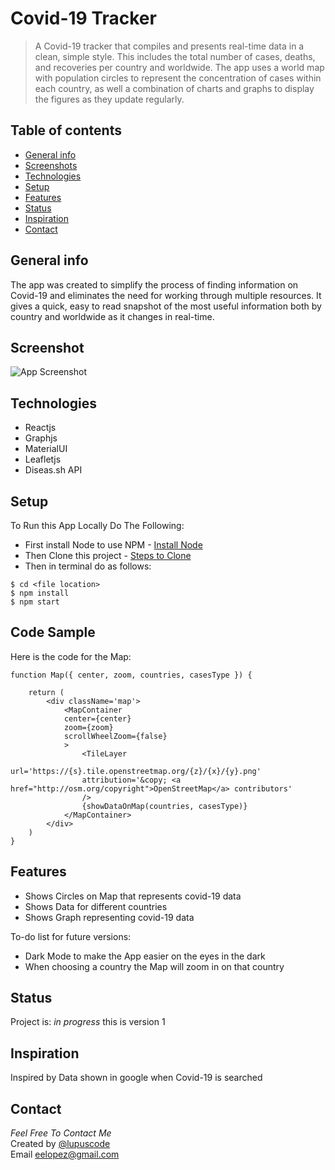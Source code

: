 # Covid-19 Tracker
> A Covid-19 tracker that compiles and presents real-time data in a clean, simple style. This includes the total number of cases, deaths, and recoveries per country and worldwide. The app uses a world map with population circles to represent the concentration of cases within each country, as well a combination of charts and graphs to display the figures as they update regularly.
## Table of contents
* [General info](#general-info)
* [Screenshots](#screenshots)
* [Technologies](#technologies)
* [Setup](#setup)
* [Features](#features)
* [Status](#status)
* [Inspiration](#inspiration)
* [Contact](#contact)

## General info
The app was created to simplify the process of finding information on Covid-19 and eliminates the need for working through multiple resources. It gives a quick, easy to read snapshot of the most useful information both by country and worldwide as it changes in real-time. 
## Screenshot
![App Screenshot](https://i.imgur.com/dzquVxn.png)

## Technologies
* Reactjs
* Graphjs
* MaterialUI
* Leafletjs
* Diseas.sh API

## Setup
To Run this App Locally Do The Following:
* First install Node to use NPM - [Install Node](https://nodejs.org/en/)
* Then Clone this project - [Steps to Clone](https://docs.github.com/en/github/creating-cloning-and-archiving-repositories/cloning-a-repository)
* Then in terminal do as follows:
```
$ cd <file location>
$ npm install
$ npm start
```

## Code Sample
Here is the code for the Map:
```
function Map({ center, zoom, countries, casesType }) {
    
    return (
        <div className='map'>
            <MapContainer
            center={center}
            zoom={zoom}
            scrollWheelZoom={false}
            >
                <TileLayer
                url='https://{s}.tile.openstreetmap.org/{z}/{x}/{y}.png'
                attribution='&copy; <a href="http://osm.org/copyright">OpenStreetMap</a> contributors'
                />
                {showDataOnMap(countries, casesType)}
            </MapContainer>
        </div>
    )
}
```

## Features
* Shows Circles on Map that represents covid-19 data
* Shows Data for different countries
* Shows Graph representing covid-19 data

To-do list for future versions:
* Dark Mode to make the App easier on the eyes in the dark
* When choosing a country the Map will zoom in on that country

## Status
Project is: _in progress_ this is version 1

## Inspiration
Inspired by Data shown in google when Covid-19 is searched

## Contact
_Feel Free To Contact Me_<br>
Created by [@lupuscode](https://www.instagram.com/lupuscode/)<br>
Email <eelopez@gmail.com>
